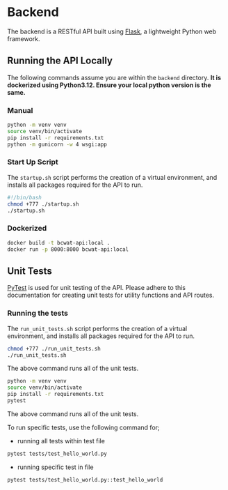 # Backend

The backend is a RESTful API built using [Flask](https://flask.palletsprojects.com/), a lightweight Python web framework.

## Running the API Locally

The following commands assume you are within the `backend` directory. __It is dockerized using Python3.12. Ensure your local python version is the same.__

### Manual

```bash
python -m venv venv
source venv/bin/activate
pip install -r requirements.txt
python -m gunicorn -w 4 wsgi:app
```

### Start Up Script

The `startup.sh` script performs the creation of a virtual environment, and installs all packages required for the API to run.

```bash
#!/bin/bash
chmod +777 ./startup.sh
./startup.sh
```

### Dockerized

```bash
docker build -t bcwat-api:local .
docker run -p 8000:8000 bcwat-api:local
```

## Unit Tests

[PyTest](https://docs.pytest.org/en/stable/contents.html) is used for unit testing of the API. Please adhere to this documentation for creating unit tests for utility functions and API routes.

### Running the tests

The `run_unit_tests.sh` script performs the creation of a virtual environment, and installs all packages required for the API to run.

```bash
chmod +777 ./run_unit_tests.sh
./run_unit_tests.sh
```

The above command runs all of the unit tests.

```bash
python -m venv venv
source venv/bin/activate
pip install -r requirements.txt
pytest
```

The above command runs all of the unit tests.

To run specific tests, use the following command for;

- running all tests within test file

```bash
pytest tests/test_hello_world.py
```

- running specific test in file

```bash
pytest tests/test_hello_world.py::test_hello_world
```
